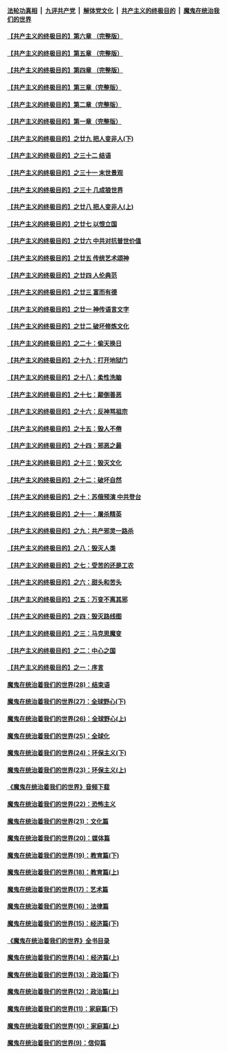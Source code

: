 ####  [法轮功真相](../../../../basic/blob/master/README.md?t=04132330) &nbsp;|&nbsp; [九评共产党](../../../../9ping.md/blob/master/README.md?t=04132330) &nbsp;|&nbsp; [解体党文化](../../../../jtdwh.md/blob/master/README.md?t=04132330)  &nbsp;|&nbsp; [共产主义的终极目的](../../../../gczydzjmd.md/blob/master/README.md?t=04132330) &nbsp;|&nbsp; [魔鬼在统治我们的世界](../../../../mgztzwmdsj.md/blob/master/README.md?t=04132330) 

#### [【共产主义的终极目的】第六章 （完整版）](../pages/nsc422/n11428913.md?t=04132330) 

#### [【共产主义的终极目的】第五章 （完整版）](../pages/nsc422/n11428912.md?t=04132330) 

#### [【共产主义的终极目的】第四章 （完整版）](../pages/nsc422/n11428907.md?t=04132330) 

#### [【共产主义的终极目的】第三章（完整版）](../pages/nsc422/n11428848.md?t=04132330) 

#### [【共产主义的终极目的】第二章（完整版）](../pages/nsc422/n11428831.md?t=04132330) 

#### [【共产主义的终极目的】第一章（完整版）](../pages/nsc422/n11417651.md?t=04132330) 

#### [【共产主义的终极目的】之廿九 把人变非人(下)](../pages/nsc422/n11344140.md?t=04132330) 

#### [【共产主义的终极目的】之三十二 结语](../pages/nsc422/n11360535.md?t=04132330) 

#### [【共产主义的终极目的】之三十一 末世景观](../pages/nsc422/n11351129.md?t=04132330) 

#### [【共产主义的终极目的】之三十 几成狼世界](../pages/nsc422/n11348280.md?t=04132330) 

#### [【共产主义的终极目的】之廿八 把人变非人(上)](../pages/nsc422/n11340492.md?t=04132330) 

#### [【共产主义的终极目的】之廿七 以恨立国](../pages/nsc422/n11336944.md?t=04132330) 

#### [【共产主义的终极目的】之廿六 中共对抗普世价值](../pages/nsc422/n11324785.md?t=04132330) 

#### [【共产主义的终极目的】之廿五 传统艺术颂神](../pages/nsc422/n11296396.md?t=04132330) 

#### [【共产主义的终极目的】之廿四 人伦典范](../pages/nsc422/n11296397.md?t=04132330) 

#### [【共产主义的终极目的】之廿三 富而有德](../pages/nsc422/n11283598.md?t=04132330) 

#### [【共产主义的终极目的】之廿一 神传语言文字](../pages/nsc422/n11263265.md?t=04132330) 

#### [【共产主义的终极目的】之廿二 破坏修炼文化](../pages/nsc422/n11245728.md?t=04132330) 

#### [【共产主义的终极目的】之二十：偷天换日](../pages/nsc422/n11238846.md?t=04132330) 

#### [【共产主义的终极目的】之十九：打开地狱门](../pages/nsc422/n11206376.md?t=04132330) 

#### [【共产主义的终极目的】之十八：柔性洗脑](../pages/nsc422/n11199994.md?t=04132330) 

#### [【共产主义的终极目的】之十七：颠倒善恶](../pages/nsc422/n11179782.md?t=04132330) 

#### [【共产主义的终极目的】之十六：反神骂祖宗](../pages/nsc422/n11166798.md?t=04132330) 

#### [【共产主义的终极目的】之十五：毁人不倦](../pages/nsc422/n11166792.md?t=04132330) 

#### [【共产主义的终极目的】之十四：邪恶之最](../pages/nsc422/n11150249.md?t=04132330) 

#### [【共产主义的终极目的】之十三：毁灭文化](../pages/nsc422/n11135227.md?t=04132330) 

#### [【共产主义的终极目的】之十二：破坏自然](../pages/nsc422/n11135214.md?t=04132330) 

#### [【共产主义的终极目的】之十：苏俄预演 中共登台](../pages/nsc422/n11118424.md?t=04132330) 

#### [【共产主义的终极目的】之十一：屠杀精英](../pages/nsc422/n11118442.md?t=04132330) 

#### [【共产主义的终极目的】之九：共产邪灵一路杀](../pages/nsc422/n11114139.md?t=04132330) 

#### [【共产主义的终极目的】之八：毁灭人类](../pages/nsc422/n11108503.md?t=04132330) 

#### [【共产主义的终极目的】之七：受苦的还是工农](../pages/nsc422/n11101809.md?t=04132330) 

#### [【共产主义的终极目的】之六：甜头和苦头](../pages/nsc422/n11096971.md?t=04132330) 

#### [【共产主义的终极目的】之五：万变不离其邪](../pages/nsc422/n11091285.md?t=04132330) 

#### [【共产主义的终极目的】之四：毁灭路线图](../pages/nsc422/n11086284.md?t=04132330) 

#### [【共产主义的终极目的】之三：马克思魔变](../pages/nsc422/n11061941.md?t=04132330) 

#### [【共产主义的终极目的】之二：中心之国](../pages/nsc422/n11047728.md?t=04132330) 

#### [【共产主义的终极目的】之一：序言](../pages/nsc422/n11086077.md?t=04132330) 

#### [魔鬼在统治着我们的世界(28)：结束语](../pages/nsc422/n10936246.md?t=04132330) 

#### [魔鬼在统治着我们的世界(27)：全球野心(下)](../pages/nsc422/n10928319.md?t=04132330) 

#### [魔鬼在统治着我们的世界(26)：全球野心(上)](../pages/nsc422/n10900318.md?t=04132330) 

#### [魔鬼在统治着我们的世界(25)：全球化](../pages/nsc422/n10788205.md?t=04132330) 

#### [魔鬼在统治着我们的世界(24)：环保主义(下)](../pages/nsc422/n10695307.md?t=04132330) 

#### [魔鬼在统治着我们的世界(23)：环保主义(上)](../pages/nsc422/n10688613.md?t=04132330) 

#### [《魔鬼在统治着我们的世界》音频下载](../pages/nsc422/n10635553.md?t=04132330) 

#### [魔鬼在统治着我们的世界(22)：恐怖主义](../pages/nsc422/n10614727.md?t=04132330) 

#### [魔鬼在统治着我们的世界(21)：文化篇](../pages/nsc422/n10597706.md?t=04132330) 

#### [魔鬼在统治着我们的世界(20)：媒体篇](../pages/nsc422/n10586579.md?t=04132330) 

#### [魔鬼在统治着我们的世界(19)：教育篇(下)](../pages/nsc422/n10564808.md?t=04132330) 

#### [魔鬼在统治着我们的世界(18)：教育篇(上)](../pages/nsc422/n10526970.md?t=04132330) 

#### [魔鬼在统治着我们的世界(17)：艺术篇](../pages/nsc422/n10499093.md?t=04132330) 

#### [魔鬼在统治着我们的世界(16)：法律篇](../pages/nsc422/n10485969.md?t=04132330) 

#### [魔鬼在统治着我们的世界(15)：经济篇(下)](../pages/nsc422/n10469975.md?t=04132330) 

#### [《魔鬼在统治着我们的世界》全书目录](../pages/nsc422/n10464261.md?t=04132330) 

#### [魔鬼在统治着我们的世界(14)：经济篇(上)](../pages/nsc422/n10457370.md?t=04132330) 

#### [魔鬼在统治着我们的世界(13)：政治篇(下)](../pages/nsc422/n10448270.md?t=04132330) 

#### [魔鬼在统治着我们的世界(12)：政治篇(上)](../pages/nsc422/n10444576.md?t=04132330) 

#### [魔鬼在统治着我们的世界(11)：家庭篇(下)](../pages/nsc422/n10440961.md?t=04132330) 

#### [魔鬼在统治着我们的世界(10)：家庭篇(上)](../pages/nsc422/n10435448.md?t=04132330) 

#### [魔鬼在统治着我们的世界(9)：信仰篇](../pages/nsc422/n10432159.md?t=04132330) 

